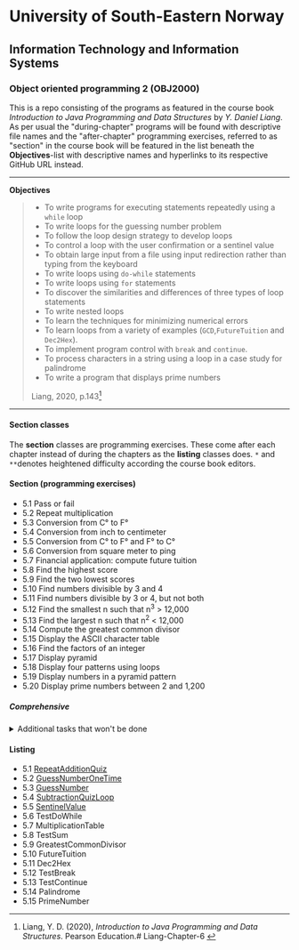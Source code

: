 # University of South-Eastern Norway
## Information Technology and Information Systems
### Object oriented programming 2 (OBJ2000)

This is a repo consisting of the programs as featured in the course book _Introduction to Java Programming and Data Structures_ by _Y. Daniel Liang_. As per usual the "during-chapter" programs will be found with descriptive file names and the "after-chapter" programming exercises, referred to as "section" in the course book will be featured in the list beneath the __Objectives__-list with descriptive names and hyperlinks to its respective GitHub URL instead.

---

__Objectives__ 
> - To write programs for executing statements repeatedly using a `while` loop
> - To write loops for the guessing number problem
> - To follow the loop design strategy to develop loops
> - To control a loop with the user confirmation or a sentinel value
> - To obtain large input from a file using input redirection rather than typing from the keyboard
> - To write loops using `do-while` statements
> - To write loops using `for` statements
> - To discover the similarities and differences of three types of loop statements
> - To write nested loops
> - To learn the techniques for minimizing numerical errors
> - To learn loops from a variety of examples (`GCD`,`FutureTuition` and `Dec2Hex`).
> - To implement program control with `break` and `continue`.
> - To process characters in a string using a loop in a case study for palindrome
> - To write a program that displays prime numbers
> 
> Liang, 2020, p.143[^1]

---

#### Section classes

The __section__ classes are programming exercises. These come after each chapter instead of during the chapters as the __listing__ classes does. `*` and `**`denotes heightened difficulty according the course book editors.

#### Section (programming exercises)

- 5.1 Pass or fail
- 5.2 Repeat multiplication
- 5.3 Conversion from C° to F°
- 5.4 Conversion from inch to centimeter
- 5.5 Conversion from C° to F° and F° to C°
- 5.6 Conversion from square meter to ping
- 5.7 Financial application: compute future tuition
- 5.8 Find the highest score
- 5.9 Find the two lowest scores
- 5.10 Find numbers divisible by 3 and 4
- 5.11 Find numbers divisible by 3 or 4, but not both
- 5.12 Find the smallest n such that n<sup>3</sup> > 12,000 
- 5.13 Find the largest n such that n<sup>2</sup> < 12,000
- 5.14 Compute the greatest common divisor
- 5.15 Display the ASCII character table
- 5.16 Find the factors of an integer
- 5.17 Display pyramid
- 5.18 Display four patterns using loops
- 5.19 Display numbers in a pyramid pattern
- 5.20 Display prime numbers between 2 and 1,200

##### Comprehensive

<details>
<summary>
    Additional tasks that won't be done
</summary>
<ul>
    <li>
        5.21 Financial application: compare loans with various interest raters
    </li>
    <li>
        5.22 Financial application. loan amortization schedule
    </li>
    <li>
        5.23 Demonstrate cancellation errors
    </li>
    <li>
        5.24 Sum a series
    </li>
    <li>
        5.25 Compute π
    </li>
    <li>
        5.26 Compute e
    </li>
    <li>
        5.27 Display leap years
    </li>
    <li>
        5.28 Display the first day of each month
    </li>
    <li>
        5.29 Display calendars
    </li>
    <li>
        5.30 Financial application: compound value
    </li>
    <li>
        5.31 Financial application: compute CD value
    </li>
    <li>
        5.32 Game: lottery
    </li>
    <li>
        5.33 Perfect number
    </li>
    <li>
        5.34 Game: scissor, rock, paper
    </li>
    <li>
        5.35 Summation
    </li>
    <li>
        5.36 Business application: checking ISBN
    </li>
    <li>
        5.37 Decimal to binary
    </li>
    <li>
        5.38 Decimal to octal
    </li>
    <li>
        5.39 Financial application: find the sales amount
    </li>
    <li>
        5.40 Simulation: heads or tails
    </li>
    <li>
        5.41 Occurrence of max numbers
    </li>
    <li>
        5.42 Financial application: find the sales amount
    </li>
    <li>
        5.43 Math: combinations
    </li>
    <li>
        5.44 Computer architecture: bit-level operations
    </li>
    <li>
        5.45 Statistic: compute mean and standard deviation
    </li>
    <li>
        5.46 Reverse a string
    </li>
    <li>
        5.47 Business: check ISBN-13
    </li>
    <li>
        5.48 Process string
    </li>
    <li>
        5.49 Count vowels and consonants
    </li>
    <li>
        5.50 Print multiplication table
    </li>
    <li>
        5.51 Longest common prefix
    </li>
</ul>

</details>

#### Listing

- 5.1 [RepeatAdditionQuiz]()
- 5.2 [GuessNumberOneTime]()
- 5.3 [GuessNumber]()
- 5.4 [SubtractionQuizLoop]()
- 5.5 [SentinelValue]()
- 5.6 TestDoWhile
- 5.7 MultiplicationTable
- 5.8 TestSum
- 5.9 GreatestCommonDivisor
- 5.10 FutureTuition
- 5.11 Dec2Hex
- 5.12 TestBreak
- 5.13 TestContinue
- 5.14 Palindrome
- 5.15 PrimeNumber

[^1]: Liang, Y. D. (2020), _Introduction to Java Programming and Data Structures_. Pearson Education.#   L i a n g - C h a p t e r - 6 
 
 